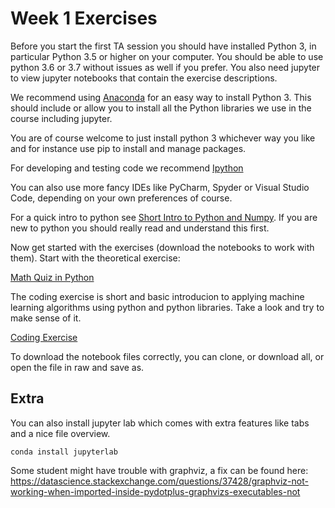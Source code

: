# Week 1 Exercises 
Before you start the first TA session you should have installed Python 3, in particular Python 3.5 or higher on your computer.
You should be able to use python 3.6 or 3.7 without issues as well if you prefer.
You also need jupyter to view jupyter notebooks that contain the exercise descriptions.

We recommend using [Anaconda](https://www.anaconda.com/distribution/) for an easy way to install Python 3.
This should include or allow you to install all the Python libraries we use in the course including jupyter.

You are of course welcome to just install python 3 whichever way you like and for instance use pip to install and manage packages.
    
For developing and testing code we recommend  [Ipython](http://ipython.readthedocs.io/en/stable/)

You can also use more fancy IDEs like PyCharm, Spyder or Visual Studio Code, depending on your own preferences of course.
    
For a quick intro to python see [Short Intro to Python and Numpy](AboutPython.ipynb).
If you are new to python you should really read and understand this first. 

Now get started with the exercises (download the notebooks to work with them).
Start with the theoretical exercise:

[Math Quiz in Python](theory_mathquiz.ipynb)

The coding exercise is short and basic introducion to applying machine learning algorithms using python and python libraries.
Take a look and try to make sense of it.

[Coding Exercise](sklearn_intro.ipynb)

To download the notebook files correctly, you can clone, or download all, or open the file in raw and save as.

## Extra

You can also install jupyter lab which comes with extra features like tabs and a nice file overview.

<code>conda install jupyterlab</code>

Some student might have trouble with graphviz, a fix can be found here: https://datascience.stackexchange.com/questions/37428/graphviz-not-working-when-imported-inside-pydotplus-graphvizs-executables-not

